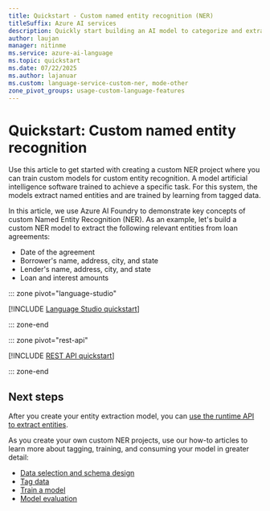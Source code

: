 ```yaml
---
title: Quickstart - Custom named entity recognition (NER)
titleSuffix: Azure AI services
description: Quickly start building an AI model to categorize and extract information from unstructured text.
author: laujan
manager: nitinme
ms.service: azure-ai-language
ms.topic: quickstart
ms.date: 07/22/2025
ms.author: lajanuar
ms.custom: language-service-custom-ner, mode-other
zone_pivot_groups: usage-custom-language-features
---
```


# Quickstart: Custom named entity recognition

Use this article to get started with creating a custom NER project where you can train custom models for custom entity recognition. A model artificial intelligence software trained to achieve a specific task. For this system, the models extract named entities and are trained by learning from tagged data.

In this article, we use Azure AI Foundry to demonstrate key concepts of custom Named Entity Recognition (NER). As an example, let's build a custom NER model to extract the following relevant entities from loan agreements:

* Date of the agreement
* Borrower's name, address, city, and state
* Lender's name, address, city, and state
* Loan and interest amounts

::: zone pivot="language-studio"

[!INCLUDE [Language Studio quickstart](includes/quickstarts/language-studio.md)]

::: zone-end

::: zone pivot="rest-api"

[!INCLUDE [REST API quickstart](includes/quickstarts/rest-api.md)]

::: zone-end

## Next steps

After you create your entity extraction model, you can [use the runtime API to extract entities](how-to/call-api.md).

As you create your own custom NER projects, use our how-to articles to learn more about tagging, training, and consuming your model in greater detail:

* [Data selection and schema design](how-to/design-schema.md)
* [Tag data](how-to/tag-data.md)
* [Train a model](how-to/train-model.md)
* [Model evaluation](how-to/view-model-evaluation.md)
